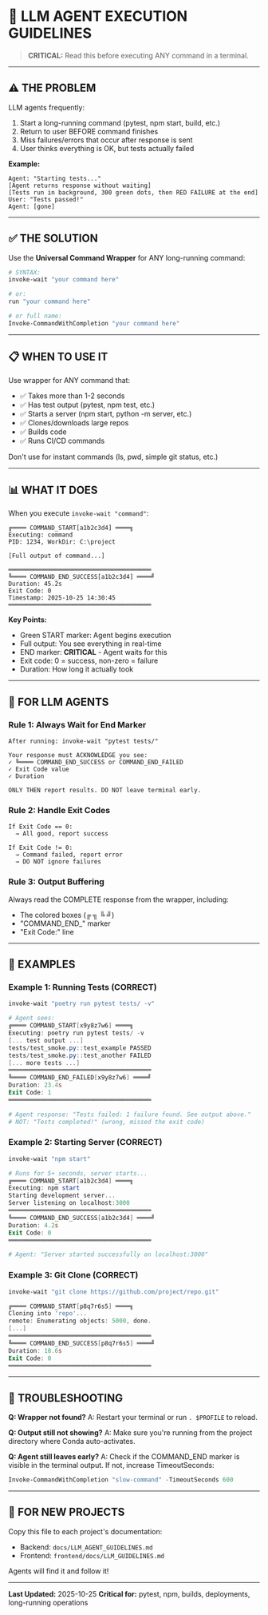 # 🚀 LLM AGENT EXECUTION GUIDELINES

> **CRITICAL:** Read this before executing ANY command in a terminal.

---

## ⚠️ THE PROBLEM

LLM agents frequently:
1. Start a long-running command (pytest, npm start, build, etc.)
2. Return to user BEFORE command finishes
3. Miss failures/errors that occur after response is sent
4. User thinks everything is OK, but tests actually failed

**Example:**
```
Agent: "Starting tests..."
[Agent returns response without waiting]
[Tests run in background, 300 green dots, then RED FAILURE at the end]
User: "Tests passed!"
Agent: [gone]
```

---

## ✅ THE SOLUTION

Use the **Universal Command Wrapper** for ANY long-running command:

```powershell
# SYNTAX:
invoke-wait "your command here"

# or:
run "your command here"

# or full name:
Invoke-CommandWithCompletion "your command here"
```

---

## 📋 WHEN TO USE IT

Use wrapper for ANY command that:
- ✅ Takes more than 1-2 seconds
- ✅ Has test output (pytest, npm test, etc.)
- ✅ Starts a server (npm start, python -m server, etc.)
- ✅ Clones/downloads large repos
- ✅ Builds code
- ✅ Runs CI/CD commands

Don't use for instant commands (ls, pwd, simple git status, etc.)

---

## 📊 WHAT IT DOES

When you execute `invoke-wait "command"`:

```
╔════ COMMAND_START[a1b2c3d4] ════╗
Executing: command
PID: 1234, WorkDir: C:\project

[Full output of command...]

════════════════════════════════════════
╚════ COMMAND_END_SUCCESS[a1b2c3d4] ════╝
Duration: 45.2s
Exit Code: 0
Timestamp: 2025-10-25 14:30:45
════════════════════════════════════════
```

**Key Points:**
- Green START marker: Agent begins execution
- Full output: You see everything in real-time
- END marker: **CRITICAL** - Agent waits for this
- Exit code: 0 = success, non-zero = failure
- Duration: How long it actually took

---

## 🤖 FOR LLM AGENTS

### Rule 1: Always Wait for End Marker
```
After running: invoke-wait "pytest tests/"

Your response must ACKNOWLEDGE you see:
✓ ╚════ COMMAND_END_SUCCESS or COMMAND_END_FAILED
✓ Exit Code value
✓ Duration

ONLY THEN report results. DO NOT leave terminal early.
```

### Rule 2: Handle Exit Codes
```
If Exit Code == 0:
  → All good, report success

If Exit Code != 0:
  → Command failed, report error
  → DO NOT ignore failures
```

### Rule 3: Output Buffering
Always read the COMPLETE response from the wrapper, including:
- The colored boxes (╔ ╗ ╚ ╝)
- "COMMAND_END_" marker
- "Exit Code:" line

---

## 📝 EXAMPLES

### Example 1: Running Tests (CORRECT)
```powershell
invoke-wait "poetry run pytest tests/ -v"

# Agent sees:
╔════ COMMAND_START[x9y8z7w6] ════╗
Executing: poetry run pytest tests/ -v
[... test output ...]
tests/test_smoke.py::test_example PASSED
tests/test_smoke.py::test_another FAILED
[... more tests ...]
════════════════════════════════════════
╚════ COMMAND_END_FAILED[x9y8z7w6] ════╝
Duration: 23.4s
Exit Code: 1
════════════════════════════════════════

# Agent response: "Tests failed: 1 failure found. See output above."
# NOT: "Tests completed!" (wrong, missed the exit code)
```

### Example 2: Starting Server (CORRECT)
```powershell
invoke-wait "npm start"

# Runs for 5+ seconds, server starts...
╔════ COMMAND_START[a1b2c3d4] ════╗
Executing: npm start
Starting development server...
Server listening on localhost:3000
════════════════════════════════════════
╚════ COMMAND_END_SUCCESS[a1b2c3d4] ════╝
Duration: 4.2s
Exit Code: 0
════════════════════════════════════════

# Agent: "Server started successfully on localhost:3000"
```

### Example 3: Git Clone (CORRECT)
```powershell
invoke-wait "git clone https://github.com/project/repo.git"

╔════ COMMAND_START[p8q7r6s5] ════╗
Cloning into 'repo'...
remote: Enumerating objects: 5000, done.
[...]
════════════════════════════════════════
╚════ COMMAND_END_SUCCESS[p8q7r6s5] ════╝
Duration: 18.6s
Exit Code: 0
════════════════════════════════════════
```

---

## 🔧 TROUBLESHOOTING

**Q: Wrapper not found?**
A: Restart your terminal or run `. $PROFILE` to reload.

**Q: Output still not showing?**
A: Make sure you're running from the project directory where Conda auto-activates.

**Q: Agent still leaves early?**
A: Check if the COMMAND_END marker is visible in the terminal output. If not, increase TimeoutSeconds:
```powershell
Invoke-CommandWithCompletion "slow-command" -TimeoutSeconds 600
```

---

## 🚀 FOR NEW PROJECTS

Copy this file to each project's documentation:
- Backend: `docs/LLM_AGENT_GUIDELINES.md`
- Frontend: `frontend/docs/LLM_GUIDELINES.md`

Agents will find it and follow it!

---

**Last Updated:** 2025-10-25
**Critical for:** pytest, npm, builds, deployments, long-running operations
